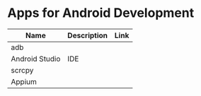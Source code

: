 # Apps for Android Development

|Name|Description|Link|
|---|---|---|
|adb|||
|Android Studio|IDE||
|scrcpy|||
|Appium|||
